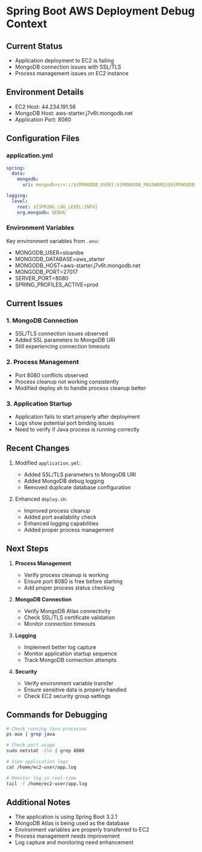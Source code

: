 # Spring Boot AWS Deployment Debug Context

## Current Status
- Application deployment to EC2 is failing
- MongoDB connection issues with SSL/TLS
- Process management issues on EC2 instance

## Environment Details
- EC2 Host: 44.234.191.56
- MongoDB Host: aws-starter.j7v6t.mongodb.net
- Application Port: 8080

## Configuration Files

### application.yml
```yaml
spring:
  data:
    mongodb:
      uri: mongodb+srv://${MONGODB_USER}:${MONGODB_PASSWORD}@${MONGODB_HOST}/${MONGODB_DATABASE}?retryWrites=true&w=majority&authSource=${MONGODB_AUTH_DATABASE}&ssl=true&tls=true&tlsAllowInvalidCertificates=true

logging:
  level:
    root: ${SPRING_LOG_LEVEL:INFO}
    org.mongodb: DEBUG
```

### Environment Variables
Key environment variables from `.env`:
- MONGODB_USER=sloanibe
- MONGODB_DATABASE=aws_starter
- MONGODB_HOST=aws-starter.j7v6t.mongodb.net
- MONGODB_PORT=27017
- SERVER_PORT=8080
- SPRING_PROFILES_ACTIVE=prod

## Current Issues

### 1. MongoDB Connection
- SSL/TLS connection issues observed
- Added SSL parameters to MongoDB URI
- Still experiencing connection timeouts

### 2. Process Management
- Port 8080 conflicts observed
- Process cleanup not working consistently
- Modified deploy.sh to handle process cleanup better

### 3. Application Startup
- Application fails to start properly after deployment
- Logs show potential port binding issues
- Need to verify if Java process is running correctly

## Recent Changes

1. Modified `application.yml`:
   - Added SSL/TLS parameters to MongoDB URI
   - Added MongoDB debug logging
   - Removed duplicate database configuration

2. Enhanced `deploy.sh`:
   - Improved process cleanup
   - Added port availability check
   - Enhanced logging capabilities
   - Added proper process management

## Next Steps

1. **Process Management**
   - Verify process cleanup is working
   - Ensure port 8080 is free before starting
   - Add proper process status checking

2. **MongoDB Connection**
   - Verify MongoDB Atlas connectivity
   - Check SSL/TLS certificate validation
   - Monitor connection timeouts

3. **Logging**
   - Implement better log capture
   - Monitor application startup sequence
   - Track MongoDB connection attempts

4. **Security**
   - Verify environment variable transfer
   - Ensure sensitive data is properly handled
   - Check EC2 security group settings

## Commands for Debugging

```bash
# Check running Java processes
ps aux | grep java

# Check port usage
sudo netstat -tln | grep 8080

# View application logs
cat /home/ec2-user/app.log

# Monitor log in real-time
tail -f /home/ec2-user/app.log
```

## Additional Notes
- The application is using Spring Boot 3.2.1
- MongoDB Atlas is being used as the database
- Environment variables are properly transferred to EC2
- Process management needs improvement
- Log capture and monitoring need enhancement
